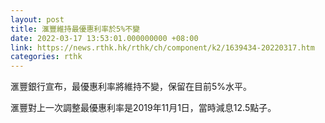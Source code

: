 ```yaml
---
layout: post
title: 滙豐維持最優惠利率於5%不變
date: 2022-03-17 13:53:01.000000000 +08:00
link: https://news.rthk.hk/rthk/ch/component/k2/1639434-20220317.htm
categories: rthk
---
```


滙豐銀行宣布，最優惠利率將維持不變，保留在目前5%水平。

滙豐對上一次調整最優惠利率是2019年11月1日，當時減息12.5點子。
